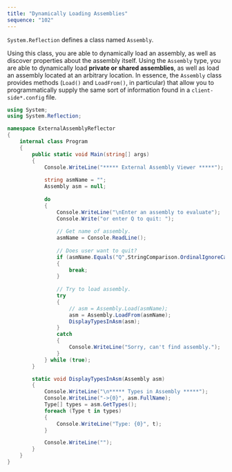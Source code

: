 ```yaml
---
title: "Dynamically Loading Assemblies"
sequence: "102"
---
```


`System.Reflection` defines a class named `Assembly`.

Using this class, you are able to dynamically load an assembly,
as well as discover properties about the assembly itself.
Using the `Assembly` type, you are able to dynamically load **private or shared assemblies**,
as well as load an assembly located at an arbitrary location.
In essence, the `Assembly` class provides methods (`Load()` and `LoadFrom()`, in particular)
that allow you to programmatically supply the same sort of information found in a `client-side*.config` file.

```csharp
using System;
using System.Reflection;

namespace ExternalAssemblyReflector
{
    internal class Program
    {
        public static void Main(string[] args)
        {
            Console.WriteLine("***** External Assembly Viewer *****");
            
            string asmName = "";
            Assembly asm = null;
            
            do
            {
                Console.WriteLine("\nEnter an assembly to evaluate");
                Console.Write("or enter Q to quit: ");
                
                // Get name of assembly.
                asmName = Console.ReadLine();
                
                // Does user want to quit?
                if (asmName.Equals("Q",StringComparison.OrdinalIgnoreCase))
                {
                    break;
                }
                
                // Try to load assembly.
                try
                {
                    // asm = Assembly.Load(asmName);
                    asm = Assembly.LoadFrom(asmName);
                    DisplayTypesInAsm(asm);
                }
                catch
                {
                    Console.WriteLine("Sorry, can't find assembly.");
                }
            } while (true);
        }

        static void DisplayTypesInAsm(Assembly asm)
        {
            Console.WriteLine("\n***** Types in Assembly *****");
            Console.WriteLine("->{0}", asm.FullName);
            Type[] types = asm.GetTypes();
            foreach (Type t in types)
            {
                Console.WriteLine("Type: {0}", t);
            }

            Console.WriteLine("");
        }
    }
}
```




